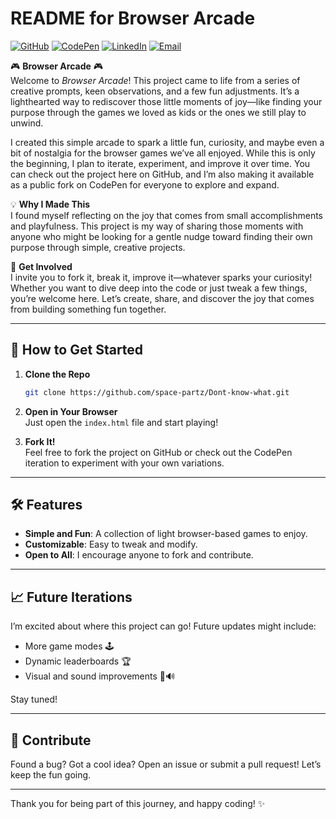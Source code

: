# README for Browser Arcade

[![GitHub](https://img.shields.io/badge/GitHub-181717?style=for-the-badge&logo=github&logoColor=white)](https://github.com/space-partz)
[![CodePen](https://img.shields.io/badge/CodePen-000000?style=for-the-badge&logo=codepen&logoColor=white)](https://codepen.io/space-partz)
[![LinkedIn](https://img.shields.io/badge/LinkedIn-0077B5?style=for-the-badge&logo=linkedin&logoColor=white)](https://www.linkedin.com/in/space-partz)
[![Email](https://img.shields.io/badge/Email-D14836?style=for-the-badge&logo=gmail&logoColor=white)](mailto:spacepartz@gmail.com)


🎮 **Browser Arcade** 🎮  
Welcome to *Browser Arcade*! This project came to life from a series of creative prompts, keen observations, and a few fun adjustments. It’s a lighthearted way to rediscover those little moments of joy—like finding your purpose through the games we loved as kids or the ones we still play to unwind.

I created this simple arcade to spark a little fun, curiosity, and maybe even a bit of nostalgia for the browser games we’ve all enjoyed. While this is only the beginning, I plan to iterate, experiment, and improve it over time. You can check out the project here on GitHub, and I’m also making it available as a public fork on CodePen for everyone to explore and expand.

💡 **Why I Made This**  
I found myself reflecting on the joy that comes from small accomplishments and playfulness. This project is my way of sharing those moments with anyone who might be looking for a gentle nudge toward finding their own purpose through simple, creative projects.

🌟 **Get Involved**  
I invite you to fork it, break it, improve it—whatever sparks your curiosity! Whether you want to dive deep into the code or just tweak a few things, you’re welcome here. Let’s create, share, and discover the joy that comes from building something fun together.

---

## 📂 **How to Get Started**

1. **Clone the Repo**  
   ```bash
   git clone https://github.com/space-partz/Dont-know-what.git
   ```

2. **Open in Your Browser**  
   Just open the `index.html` file and start playing!

3. **Fork It!**  
   Feel free to fork the project on GitHub or check out the CodePen iteration to experiment with your own variations.

---

## 🛠️ **Features**
- **Simple and Fun**: A collection of light browser-based games to enjoy.
- **Customizable**: Easy to tweak and modify.
- **Open to All**: I encourage anyone to fork and contribute.

---

## 📈 **Future Iterations**  
I’m excited about where this project can go! Future updates might include:
- More game modes 🕹️
- Dynamic leaderboards 🏆
- Visual and sound improvements 🎨🔊

Stay tuned!

---

## 🤝 **Contribute**
Found a bug? Got a cool idea? Open an issue or submit a pull request! Let’s keep the fun going.

---

Thank you for being part of this journey, and happy coding! ✨

